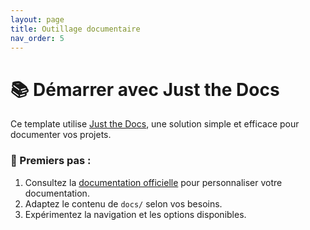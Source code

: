 ```yaml
---
layout: page
title: Outillage documentaire
nav_order: 5
---
```


# 📚 Démarrer avec Just the Docs

Ce template utilise [Just the Docs](https://just-the-docs.github.io/just-the-docs/), une solution simple et efficace pour documenter vos projets.

### 🔹 Premiers pas :
1. Consultez la [documentation officielle](https://just-the-docs.github.io/just-the-docs/) pour personnaliser votre documentation.
2. Adaptez le contenu de `docs/` selon vos besoins.
3. Expérimentez la navigation et les options disponibles.
